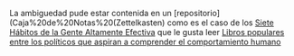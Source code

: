 La ambiguedad pude estar contenida en un [repositorio](Caja%20de%20Notas%20(Zettelkasten) como es el caso de los [Siete Hábitos de la Gente Altamente Efectiva](Filosofia/Siete%20Habitos) que le gusta leer [Libros populares entre los políticos que aspiran a comprender el comportamiento humano](Politica/Libros%20populares%20entre%20los%20políticos%20que%20aspiran%20a%20comprender%20el%20comportamiento%20humano.md)